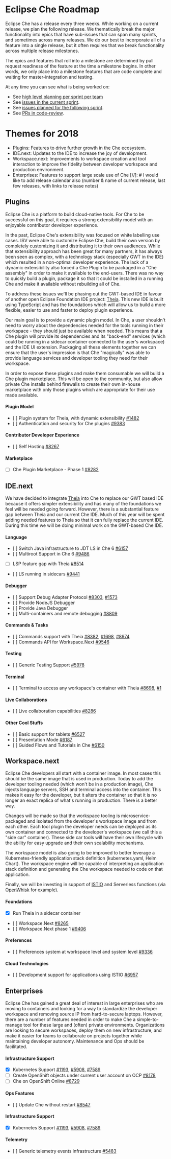 # Eclipse Che Roadmap
Eclipse Che has a release every three weeks. While working on a current release, we plan the following release. We thematically break the major functionality into epics that have sub-issues that can span many sprints, and sometimes across many releases. We do our best to incorporate all of a feature into a single release, but it often requires that we break functionality across multiple release milestones.

The epics and features that roll into a milestone are determined by pull request readiness of the feature at the time a milestone begins. In other words, we only place into a milestone features that are code complete and waiting for master-integration and testing.

At any time you can see what is being worked on:
- See [high level planning per sprint per team](https://github.com/eclipse/che/labels/kind%2Fplanning)
- See [issues in the current sprint](https://github.com/eclipse/che/labels/sprint%2Fcurrent-sprint).
- See [issues planned for the following sprint](https://github.com/eclipse/che/labels/sprint%2Fnext-sprint).
- See [PRs in code-review](https://github.com/eclipse/che/pulls?q=is%3Apr+is%3Aopen+label%3Astatus%2Fcode-review).


# Themes for 2018
- Plugins: Features to drive further growth in the Che ecosystem.
- IDE.next: Updates to the IDE to increase the joy of development.
- Workspace.next: Improvements to workspace creation and tool interaction to improve the fidelity between developer workspace and production environment. 
- Enterprises: Features to support large scale use of Che
[//]: # I would like to add release calendar also (number & name of current release, last few releases, with links to release notes)

## Plugins
Eclipse Che is a platform to build cloud-native tools. For Che to be successful on this goal, it requires a strong extensibility model with an enjoyable contributor developer experience. 

In the past, Eclipse Che's extensibility was focused on white labelling use cases. ISV were able to customize Eclipse Che, build their own version by completely customizing it and distributing it to their own audiences. While that extensibility approach has been great for many partners, it has always been seen as complex, with a technology stack (especially GWT in the IDE) which resulted in a non-optimal developer experience. The lack of a dynamic extensibility also forced a Che Plugin to be packaged in a "Che assembly" in order to make it available to the end-users. There was no way to quickly build a plugin, package it so that it could be installed in a running Che and make it available without rebuilding all of Che. 

To address these issues we'll be phasing out the GWT-based IDE in favour of another open Eclipse Foundation IDE project: [Theia](https://github.com/theia-ide/theia). This new IDE is built using TypeScript and has the foundations which will allow us to build a more flexible, easier to use and faster to deploy plugin experience.

Our main goal is to provide a dynamic plugin model. In Che, a user shouldn't need to worry about the dependencies needed for the tools running in their workspace - they should just be available when needed. This means that a Che plugin will provide its dependencies and its "back-end" services (which could be running in a sidecar container connected to the user's workspace) and the IDE UI extension. Packaging all these elements together we can ensure that the user's impression is that Che "magically" was able to provide language services and developer tooling they need for their workspace.

In order to expose these plugins and make them consumable we will build a Che plugin marketplace. This will be open to the community, but also allow private Che installs behind firewalls to create their own in-house marketplace with only those plugins which are appropriate for their use made available.

#### Plugin Model
- [ ] Plugin system for Theia, with dynamic extensibility [#1482](https://github.com/theia-ide/theia/issues/1482)
- [ ] Authentication and security for Che plugins [#9383](https://github.com/eclipse/che/issues/9383)

#### Contributor Developer Experience
- [ ] Self Hosting [#8267](https://github.com/eclipse/che/issues/8267)

#### Marketplace
- [ ] Che Plugin Marketplace - Phase 1 [#8282](https://github.com/eclipse/che/issues/8282)


## IDE.next
We have decided to integrate [Theia](https://github.com/theia-ide/theia) into Che to replace our GWT based IDE because it offers simpler extensibility and has many of the foundations we feel will be needed going forward. However, there is a  substantial feature gap between Theia and our current Che IDE. Much of this year will be spent adding needed features to Theia so that it can fully replace the current IDE. During this time we will be doing minimal work on the GWT-based Che IDE.

#### Language 
- [ ] Switch Java infrastructure to JDT LS in Che 6 [#6157](https://github.com/eclipse/che/issues/6157)
- [ ] Multiroot Support in Che 6 [#9486](https://github.com/eclipse/che/issues/9486)
- [ ] LSP feature gap with Theia [#8514](https://github.com/eclipse/che/issues/8514)
- [ ] LS running in sidecars [#9441](https://github.com/eclipse/che/issues/9441)

#### Debugger
- [ ] Support Debug Adapter Protocol [#8303](https://github.com/eclipse/che/issues/8383), [#1573](https://github.com/theia-ide/theia/issues/1573)
- [ ] Provide NodeJS Debugger
- [ ] Provide Java Debugger
- [ ] Multi-containers and remote debugging [#8809](https://github.com/eclipse/che/issues/8809)

#### Commands & Tasks
- [ ] Commands support with Theia [#8382](https://github.com/eclipse/che/issues/8382), [#1698](https://github.com/theia-ide/theia/issues/1698), [#8974](https://github.com/eclipse/che/issues/8974)
- [ ] Commands API for Workspace.Next [#9546](https://github.com/eclipse/che/issues/9546)

#### Testing 
- [ ] Generic Testing Support [#5978](https://github.com/eclipse/che/issues/5978)

#### Terminal
- [ ] Terminal to access any workspace's container with Theia [#8698](https://github.com/eclipse/che/issues/8698), [#1](https://github.com/eclipse/che-theia-terminal-plugin/pull/1)

#### Live Collaborations
- [ ] Live collaboration capabilities [#8286](https://github.com/eclipse/che/issues/8286)

#### Other Cool Stuffs
- [ ] Basic support for tablets [#6527](https://github.com/eclipse/che/issues/6527)
- [ ] Presentation Mode [#6187](https://github.com/eclipse/che/issues/6187)
- [ ] Guided Flows and Tutorials in Che [#6150](https://github.com/eclipse/che/issues/6150)

## Workspace.next
Eclipse Che developers all start with a container image. In most cases this should be the same image that is used in production. Today to add the developer tooling needed (which won't be in a production image), Che injects language servers, SSH and terminal access into the container. This makes it easy for the developer, but it alters the container so that it is no longer an exact replica of what's running in production. There is a better way.

Changes will be made so that the workspace tooling is microservice-packaged and isolated from the developer's workspace image and from each other. Each tool plugin the developer needs can be deployed as its own container and connected to the developer's workspace (we call this a "side car" container). These side car tools will have their own lifecycle with the ability for easy upgrade and their own scalability mechanisms.

The workspace model is also going to be improved to better leverage a Kubernetes-friendly application stack definition (kubernetes.yaml, Helm Chart). The workspace engine will be capable of interpreting an application stack definition and generating the Che workspace needed to code on that application.

Finally, we will be investing in support of [ISTIO](https://istio.io/) and Serverless functions (via [OpenWhisk](https://openwhisk.apache.org/) for example).

#### Foundations
- [x] Run Theia in a sidecar container
- [ ] Workspace.Next [#8265](https://github.com/eclipse/che/issues/8265)
- [ ] Workspace.Next phase 1 [#9406](https://github.com/eclipse/che/issues/9406)

#### Preferences
- [ ] Preferences system at workspace level and system level [#9336](https://github.com/eclipse/che/issues/9336)

#### Cloud Technologies
- [ ] Development support for applications using ISTIO [#6957](https://github.com/eclipse/che/issues/6957)


## Enterprises
Eclipse Che has gained a great deal of interest in large enterprises who are moving to containers and looking for a way to standardize the developer workspace and removing source IP from hard-to-secure laptops. However, there are a number of features needed in order to make Che a simple-to-manage tool for these large and (often) private environments. Organizations are looking to secure workspaces, deploy them on new infrastructure, and make it easier for teams to collaborate on projects together while maintaining developer autonomy. Maintenance and Ops should be facilitated.

#### Infrastructure Support
- [x] Kubernetes Support [#1193](https://github.com/eclipse/che/issues/1193), [#5908](https://github.com/eclipse/che/issues/5908), [#7589](https://github.com/eclipse/che/issues/7589)
- [ ] Create OpenShift objects under current user account on OCP [#8178](https://github.com/eclipse/che/issues/8178)
- [ ] Che on OpenShift Online [#8729](https://github.com/eclipse/che/issues/8729)

#### Ops Features
- [ ] Update Che without restart [#8547](https://github.com/eclipse/che/issues/8547)

#### Infrastructure Support
- [x] Kubernetes Support [#1193](https://github.com/eclipse/che/issues/1193), [#5908](https://github.com/eclipse/che/issues/5908), [#7589](https://github.com/eclipse/che/issues/7589)

#### Telemetry
- [ ] Generic telemetry events infrastructure [#5483](https://github.com/eclipse/che/issues/5483) 



